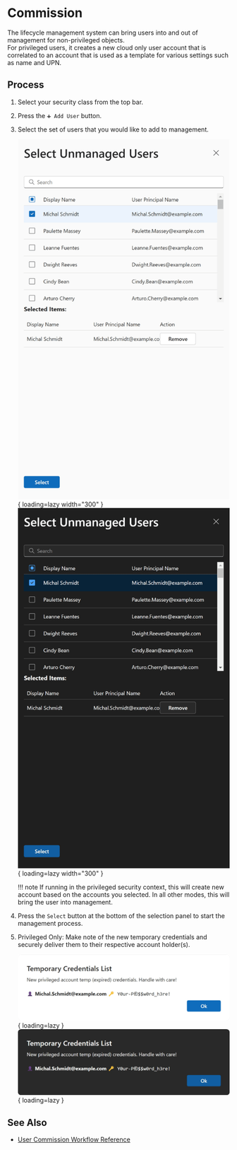 # Commission

The lifecycle management system can bring users into and out of management for non-privileged objects.  
For privileged users, it creates a new cloud only user account that is correlated to an account that is used as a template for various settings such as name and UPN.

## Process

1. Select your security class from the top bar.

2. Press the `➕ Add User` button.

3. Select the set of users that you would like to add to management.

    ![Screenshot of the unmanaged user picker with a single user "Michal Schmidt" selected.](../../../../assets/Images/Screenshots/Select-Unmanaged-User-Light.png#only-light){ loading=lazy width="300" }
    ![Screenshot of the unmanaged user picker with a single user "Michal Schmidt" selected.](../../../../assets/Images/Screenshots/Select-Unmanaged-User-Dark.png#only-dark){ loading=lazy width="300" }

    !!! note
        If running in the privileged security context, this will create new account based on the accounts you selected.
        In all other modes, this will bring the user into management.

4. Press the `Select` button at the bottom of the selection panel to start the management process.

5. Privileged Only: Make note of the new temporary credentials and securely deliver them to their respective account holder(s).

    ![Screenshot of the temporary credential dialog for the new privileged user "Michal.Schmidt@example.com", showing the new user's new User Principal Name and temporary (expired) password.](../../../../assets/Images/Screenshots/Temporary-Credential-Dialog-Light.png#only-light){ loading=lazy }
    ![Screenshot of the temporary credential dialog for the new privileged user "Michal.Schmidt@example.com", showing the new user's new User Principal Name and temporary (expired) password.](../../../../assets/Images/Screenshots/Temporary-Credential-Dialog-Dark.png#only-dark){ loading=lazy }

## See Also

- [User Commission Workflow Reference](../../Reference/Architecture/Diagrams/User-Commission.md)
